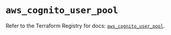 # `aws_cognito_user_pool`

Refer to the Terraform Registry for docs: [`aws_cognito_user_pool`](https://registry.terraform.io/providers/hashicorp/aws/4.67.0/docs/resources/cognito_user_pool).
